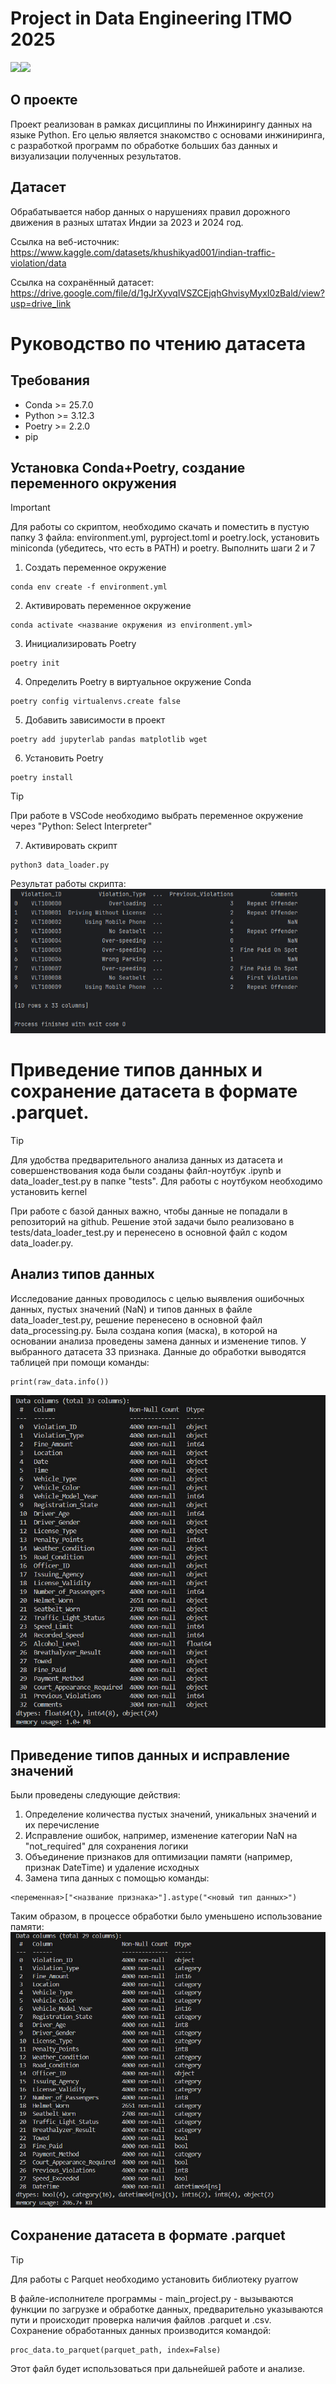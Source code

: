 # Project in Data Engineering ITMO 2025
<div id="header" align="left">
  <img src="https://media0.giphy.com/media/v1.Y2lkPTc5MGI3NjExd3IzMGtmNm9menh0OGJzb3hxY2trZG44YTJ5cWViN3FjaTE2aHlsaCZlcD12MV9pbnRlcm5hbF9naWZfYnlfaWQmY3Q9cw/WoRCBZFcLqGt2iANB1/giphy.gif" width="100"/><img src="https://media0.giphy.com/media/v1.Y2lkPTc5MGI3NjExN3BkMzgzNzlyOGZlc256YXc4YXNidmhydGhydGpicHphNTd2dW5tciZlcD12MV9pbnRlcm5hbF9naWZfYnlfaWQmY3Q9Zw/dyzew7Py7bnW9DiJJj/giphy.gif" width="350"/>
</div>

## О проекте
  Проект реализован в рамках дисциплины по Инжинирингу данных на языке Python. Его целью является знакомство с основами инжиниринга, c разработкой программ по обработке больших баз данных и визуализации полученных результатов.

## Датасет
  Обрабатывается набор данных о нарушениях правил дорожного движения в разных штатах Индии за 2023 и 2024 год.
  
Ссылка на веб-источник: https://www.kaggle.com/datasets/khushikyad001/indian-traffic-violation/data

Ссылка на сохранённый датасет: https://drive.google.com/file/d/1gJrXyvqIVSZCEjqhGhvisyMyxI0zBald/view?usp=drive_link


# Руководство по чтению датасета

## Требования
  - Conda >= 25.7.0
  - Python >= 3.12.3
  - Poetry >= 2.2.0
  - pip

## Установка Conda+Poetry, создание переменного окружения
  > [!IMPORTANT]
  > Для работы со скриптом, необходимо скачать и поместить в пустую папку 3 файла: environment.yml, pyproject.toml и poetry.lock, установить miniconda (убедитесь, что есть в PATH) и poetry. Выполнить шаги 2 и 7

1. Создать переменное окружение
```
cоnda env create -f environment.yml
```
2. Активировать переменное окружение
```
cоnda activate <название окружения из environment.yml>
```
3. Инициализировать Poetry
```
poetry init
```
4. Определить Poetry в виртуальное окружение Сonda
```
poetry config virtualenvs.create false
```
5. Добавить зависимости в проект
```
poetry add jupyterlab pandas matplotlib wget
```
6. Установить Poetry
```
poetry install
```
> [!TIP]
> При работе в VSCode необходимо выбрать переменное окружение через "Python: Select Interpreter"

7. Активировать скрипт
```
python3 data_loader.py
```
  Результат работы скрипта:
![Скриншот с результатом команды raw_data.head(10)](images/image_data_10rows.png)

# Приведение типов данных и сохранение датасета в формате .parquet.

> [!TIP]
> Для удобства предварительного анализа данных из датасета и совершенствования кода были созданы файл-ноутбук .ipynb и data_loader_test.py в папке "tests". Для работы с ноутбуком необходимо установить kernel

При работе с базой данных важно, чтобы данные не попадали в репозиторий на github. Решение этой задачи было реализовано в tests/data_loader_test.py и перенесено в основной файл с кодом data_loader.py.

## Анализ типов данных
Исследование данных проводилось с целью выявления ошибочных данных, пустых значений (NaN) и типов данных в файле data_loader_test.py, решение перенесено в основной файл data_processing.py.
Была создана копия (маска), в которой на основании анализа проведены замена данных и изменение типов.
У выбранного датасета 33 признака. Данные до обработки выводятся таблицей при помощи команды:
```
print(raw_data.info())
```
![Скриншот с результатом команды raw_data.info()](images/data_before.jpg)

## Приведение типов данных и исправление значений
Были проведены следующие действия:
1. Определение количества пустых значений, уникальных значений и их перечисление
2. Исправление ошибок, например, изменение категории NaN на "not_required" для сохранения логики
3. Объединение признаков для оптимизации памяти (например, признак DateTime) и удаление исходных
4. Замена типа данных с помощью команды:
```
<переменная>["<название признака>"].astype("<новый тип данных>")
```
Таким образом, в процессе обработки было уменьшено использование памяти:
![Скриншот с результатом команды proc_data.info()](images/data_after.jpg)

## Сохранение датасета в формате .parquet

> [!TIP]
> Для работы с Parquet необходимо установить библиотеку pyarrow

В файле-исполнителе программы - main_project.py - вызываются функции по загрузке и обработке данных, предварительно указываются пути и происходит проверка наличия файлов .parquet и .csv.
Сохранение обработанных данных производится командой:
```
proc_data.to_parquet(parquet_path, index=False)
```
Этот файл будет использоваться при дальнейшей работе и анализе.
